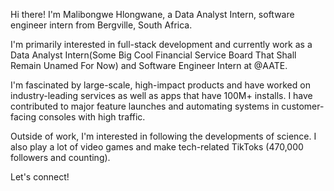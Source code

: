 Hi there! 
I'm Malibongwe Hlongwane, a Data Analyst Intern, software engineer intern from Bergville, South Africa.

I'm primarily interested in full-stack development and currently work as a Data Analyst Intern(Some Big Cool Financial Service Board That Shall Remain Unamed For Now) and Software Engineer Intern at @AATE.

I'm fascinated by large-scale, high-impact products and have worked on industry-leading services as well as apps that have 100M+ installs. I have contributed to major feature launches and automating systems in customer-facing consoles with high traffic.

Outside of work, I'm interested in following the developments of science. I also play a lot of video games and make tech-related TikToks (470,000 followers and counting).

Let's connect!

